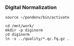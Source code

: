 ### Digital Normalization
```
source ~/pondenv/bin/activate
```

```
cd /mnt/work/
mkdir -p diginorm
cd diginorm
ln -s ../quality/*.qc.fq.gz .
```

